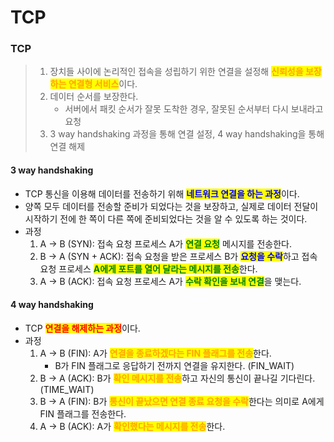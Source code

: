 # TCP

### TCP

> 1. 장치들 사이에 논리적인 접속을 성립하기 위한 연결을 설정해 <mark style="color:orange;">**신뢰성을 보장하는 연결형 서비스**</mark>이다.
> 2. 데이터 순서를 보장한다.
>    * 서버에서 패킷 순서가 잘못 도착한 경우, 잘못된 순서부터 다시 보내라고 요청
> 3. 3 way handshaking 과정을 통해 연결 설정, 4 way handshaking을 통해 연결 해제

#### 3 way handshaking

* TCP 통신을 이용해 데이터를 전송하기 위해 <mark style="color:blue;">**네트워크 연결을 하는 과정**</mark>이다.
* 양쪽 모두 데이터를 전송할 준비가 되었다는 것을 보장하고, 실제로 데이터 전달이 시작하기 전에 한 쪽이 다른 쪽에 준비되었다는 것을 알 수 있도록 하는 것이다.
* 과정
  1. A -> B (SYN): 접속 요청 프로세스 A가 <mark style="color:green;">**연결 요청**</mark> 메시지를 전송한다.
  2. B -> A (SYN + ACK): 접속 요청을 받은 프로세스 B가 <mark style="color:blue;">**요청을 수락**</mark>하고 접속 요청 프로세스 <mark style="color:green;">**A에게 포트를 열어 달라는 메시지를 전송**</mark>한다.
  3. A -> B (ACK): 접속 요청 프로세스 A가 <mark style="color:green;">**수락 확인을 보내 연결**</mark>을 맺는다.

#### 4 way handshaking

* TCP <mark style="color:red;">**연결을 해제하는 과정**</mark>이다.
* 과정
  1. A -> B (FIN): A가 <mark style="color:orange;">**연결을 종료하겠다는 FIN 플래그를 전송**</mark>한다. 
     * B가 FIN 플래그로 응답하기 전까지 연결을 유지한다. (FIN_WAIT)
  2. B -> A (ACK): B가 <mark style="color:orange;">**확인 메시지를 전송**</mark>하고 자신의 통신이 끝나길 기다린다. (TIME_WAIT)
  3. B -> A (FIN): B가 <mark style="color:orange;">**통신이 끝났으면 연결 종료 요청을 수락**</mark>한다는 의미로 A에게 FIN 플래그를 전송한다.
  4. A -> B (ACK): A가 <mark style="color:orange;">**확인했다는 메시지를 전송**</mark>한다.

